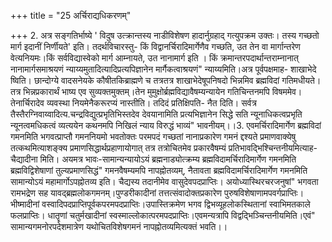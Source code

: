 +++
title = "25 अर्चिराद्यधिकरणम्"

+++
2. अत्र सङ्गतिर्भाष्ये ' विदुष उत्क्रान्तस्य नाडीविशेषण हादार्नुग्रहाद् गत्युपक्रम उक्तः। तस्य गच्छतो मार्ग इदानीं निर्णीयते' इति। तदर्थविचारस्तु- किं विद्वानर्चिरादिमार्गेणैव गच्छति, उत तेन वा मार्गान्तरेण वेत्यनियमः।किं सर्वविद्यास्वेको मार्ग आम्नायते, उत नानामार्ग इति । किं क्रमान्तरपदार्थान्तराम्नानात् नानामार्गसमाश्रयणं न्याय्यमुतादित्यादिप्रत्यपिज्ञानेन मार्गैकत्वाश्रयणं" न्याय्यमिति।अत्र पूर्वपक्षमाह- शाखाभेदे ष्विति। छान्दोग्ये वादसनेयके कौषीतकिब्राह्मणे च तत्रतत्र शाखाभेदेषूपनिषदो भिन्नमिव ब्रह्मविदां गतिमधीयते। तत्र भिन्नप्रकारार्थं भाष्य एव सुव्यक्तमुक्तम्।तेन मुमुक्षोर्ब्रह्मविद्यावैषम्यन्यायेन गतिचिन्तनमपि विषममेव। तेनार्चिरादेव व्यवस्था नियमेनैकरूरप्यं नास्तीति। तदिदं प्रतिक्षिपति- नैत दिति। सर्वत्र तैस्तैरग्निवाय्वादित्य.चन्द्रविद्युत्प्रभृतिभिस्तदेव देवयानामिति प्रत्यभिज्ञानेन सिद्धे सति न्यूनाधिकत्वप्रभृति न्यूनत्वमधिकत्वं व्यत्ययेन कथनमपि निखिलं न्याय विरुद्धं भाव्यं" भावनीयम्।।3. एवमर्चिरादिमार्गेण ब्रह्मविदां गमनमिति भगवत्प्राप्तौ गमननियमो भवतोक्तः परमपदं गच्छतां नानाप्रकारेण गमनं द्दश्यते प्रमाणवाक्येषु तत्कथमित्याशङ्क्य प्रमाणसिद्धार्थप्रहाणायोगात् तत्र तत्रोचितमेव प्रकारवैषम्यं प्रतिभावद्भिश्चिन्तनीयमित्याह- चैद्यादीना मिति। अयमत्र भावः-सामान्यन्यायोऽयं ब्रह्मनाड्योत्क्रम्य ब्रह्मविदामर्चिरादिमार्गेण गमनमिति ब्रह्मविद्विशेषाणां तुल्यप्रमाणसिद्धं" गमनवैषम्यमपि नापह्नोतव्यम्, नैतावता ब्रह्मविदामर्चिरादिमार्गेण गमनमिति सामान्योऽयं महामार्गोऽपह्नोतव्य इति। चैद्यस्य तदानीमेव वासुदेवपदप्राप्तिः। अयोध्यास्थिरचरजनुषां" भगवता रामभद्रेण सह यावद्ब्रह्मलोकगमनम्।पुण्डरीकादीनां तत्तत्संवादोक्तप्रकारेण पुरुषविशेषाणामपवर्गप्राप्तिः।भीष्मादीनां वस्वादिपदप्राप्तिपूर्वकपरमपदप्राप्तिः।उपास्तिक्रमेण भगव द्विभव्यूहलोकस्थितानां स्वाभिमतकाले फलप्राप्तिः। धातॄणां चतुर्मखादीनां स्वस्माल्लोकात्परमपदप्राप्तिः।एवमन्यत्रापि विद्वद्भिञ्चिन्तनीयमिति।एवं" सामान्यगमनोरपदेशमात्रेण यथोचितविशेषगमनं नापह्नोतव्यमित्यक्तं भवति।।
